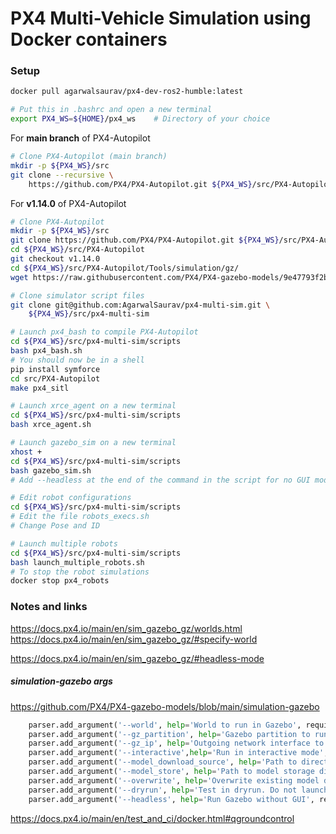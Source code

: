 # PX4 Multi-Vehicle Simulation using Docker containers

### Setup

```bash
docker pull agarwalsaurav/px4-dev-ros2-humble:latest
```

```bash
# Put this in .bashrc and open a new terminal
export PX4_WS=${HOME}/px4_ws    # Directory of your choice
```

For **main branch** of PX4-Autopilot
```bash
# Clone PX4-Autopilot (main branch)
mkdir -p ${PX4_WS}/src
git clone --recursive \
    https://github.com/PX4/PX4-Autopilot.git ${PX4_WS}/src/PX4-Autopilot
```

For **v1.14.0** of PX4-Autopilot
```bash
# Clone PX4-Autopilot
mkdir -p ${PX4_WS}/src
git clone https://github.com/PX4/PX4-Autopilot.git ${PX4_WS}/src/PX4-Autopilot
cd ${PX4_WS}/src/PX4-Autopilot
git checkout v1.14.0
cd ${PX4_WS}/src/PX4-Autopilot/Tools/simulation/gz/
wget https://raw.githubusercontent.com/PX4/PX4-gazebo-models/9e47793f2bc18aa7cde39b1fc1c4b7bbc67e04ba/simulation-gazebo
```

``` bash
# Clone simulator script files
git clone git@github.com:AgarwalSaurav/px4-multi-sim.git \
    ${PX4_WS}/src/px4-multi-sim
```

```bash
# Launch px4_bash to compile PX4-Autopilot
cd ${PX4_WS}/src/px4-multi-sim/scripts
bash px4_bash.sh
# You should now be in a shell
pip install symforce
cd src/PX4-Autopilot
make px4_sitl
```

```bash
# Launch xrce_agent on a new terminal
cd ${PX4_WS}/src/px4-multi-sim/scripts
bash xrce_agent.sh
```

```bash
# Launch gazebo_sim on a new terminal
xhost +
cd ${PX4_WS}/src/px4-multi-sim/scripts
bash gazebo_sim.sh
# Add --headless at the end of the command in the script for no GUI mode
```

```bash
# Edit robot configurations
cd ${PX4_WS}/src/px4-multi-sim/scripts
# Edit the file robots_execs.sh
# Change Pose and ID
```

```bash
# Launch multiple robots
cd ${PX4_WS}/src/px4-multi-sim/scripts
bash launch_multiple_robots.sh
# To stop the robot simulations
docker stop px4_robots
```


### Notes and links

https://docs.px4.io/main/en/sim_gazebo_gz/worlds.html
https://docs.px4.io/main/en/sim_gazebo_gz/#specify-world


https://docs.px4.io/main/en/sim_gazebo_gz/#headless-mode

##### simulation-gazebo args
https://github.com/PX4/PX4-gazebo-models/blob/main/simulation-gazebo
```python
    parser.add_argument('--world', help='World to run in Gazebo', required=False, default="default")
    parser.add_argument('--gz_partition', help='Gazebo partition to run in', required=False)
    parser.add_argument('--gz_ip', help='Outgoing network interface to use for traffic',required=False)
    parser.add_argument('--interactive',help='Run in interactive mode', required=False, default=False, action='store_true')
    parser.add_argument('--model_download_source', help='Path to directory containing model files', required=False, default=DEFAULT_DOWNLOAD_DIR)
    parser.add_argument('--model_store', help='Path to model storage directory', required=False, default="~/.simulation-gazebo")
    parser.add_argument('--overwrite', help='Overwrite existing model directories', required=False, default=False, action='store_true')
    parser.add_argument('--dryrun', help='Test in dryrun. Do not launch gazebo', required=False, default=False, action='store_true')
    parser.add_argument('--headless', help='Run Gazebo without GUI', required=False, default=False, action='store_true')
```

https://docs.px4.io/main/en/test_and_ci/docker.html#qgroundcontrol
